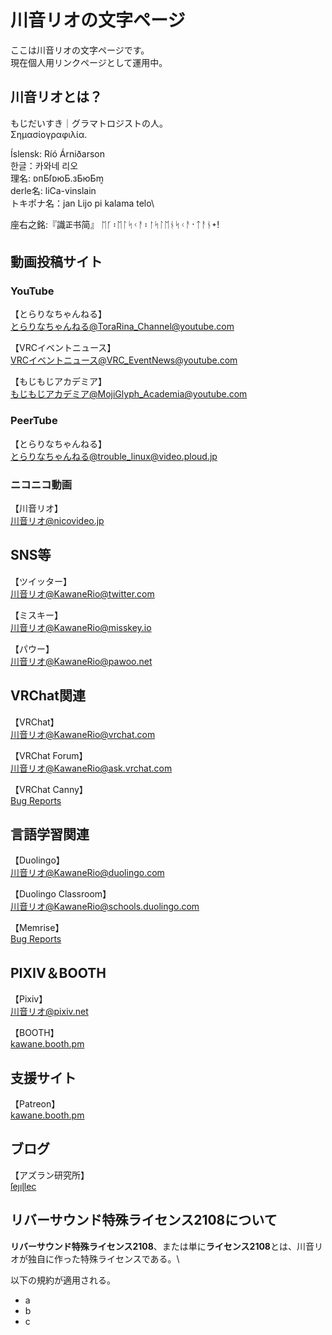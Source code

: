 # 川音リオの文字ページ
ここは川音リオの文字ページです。\
現在個人用リンクページとして運用中。

## 川音リオとは？
もじだいすき｜グラマトロジストの人。\
Σημασίογραφιλία.

Íslensk: Ríó Árniðarson\
한글：카와네 리오\
理名: ᴅᴨƂſᴅюƂ.зƂюƂm͔\
derle名: liCa-vinslain\
トキポナ名：jan Lijo pi kalama telo\



座右之銘:『識𝍶书简』
ᛖᚴ᛬ᛖᛚᛋᚲᚨ᛬ᛁ́ᛋᛚᛖᚾᛋᚲᚨ᛫ᛏᚨᚾ᛭!


## 動画投稿サイト
### YouTube
【とらりなちゃんねる】\
[とらりなちゃんねる@ToraRina_Channel@youtube.com](https://www.youtube.com/channel/UCnaU1mkqAEdk5SqO8hYt_aA)

【VRCイベントニュース】\
[VRCイベントニュース@VRC_EventNews@youtube.com](https://www.youtube.com/channel/UC6Pu88m4j3s24JquSbMDvbg)

【もじもじアカデミア】\
[もじもじアカデミア@MojiGlyph_Academia@youtube.com](https://www.youtube.com/channel/UClGKTVmQq2GrVk5-trnwinA)

### PeerTube
【とらりなちゃんねる】\
[とらりなちゃんねる@trouble_linux@video.ploud.jp](https://video.ploud.jp/video-channels/trouble_linux/videos)

### ニコニコ動画
【川音リオ】\
[川音リオ@nicovideo.jp](https://www.nicovideo.jp/user/22031969)

## SNS等
【ツイッター】\
[川音リオ@KawaneRio@twitter.com](https://twitter.com/KawaneRio)

【ミスキー】\
[川音リオ@KawaneRio@misskey.io](https://misskey.io/@KawaneRio)

【パウー】\
[川音リオ@KawaneRio@pawoo.net](https://pawoo.net/@KawaneRio)


## VRChat関連
【VRChat】\
[川音リオ@KawaneRio@vrchat.com](https://vrchat.com/home/user/usr_d865c0d5-dfb7-4167-9329-8324fa94cee2)

【VRChat Forum】\
[川音リオ@KawaneRio@ask.vrchat.com](https://ask.vrchat.com/u/kawanerio/summary)

【VRChat Canny】\
[Bug Reports](https://feedback.vrchat.com/bug-reports)

## 言語学習関連
【Duolingo】\
[川音リオ@KawaneRio@duolingo.com](https://www.duolingo.com/profile/KawaneRio)

【Duolingo Classroom】\
[川音リオ@KawaneRio@schools.duolingo.com](https://schools.duolingo.com/classroom/3978311)

【Memrise】\
[Bug Reports](https://feedback.vrchat.com/bug-reports)

## PIXIV＆BOOTH
【Pixiv】\
[川音リオ@pixiv.net](https://www.pixiv.net/users/16622101)

【BOOTH】\
[kawane.booth.pm](https://kawane.booth.pm/)


## 支援サイト
【Patreon】\
[kawane.booth.pm](https://kawane.booth.pm/)


## ブログ
【アズラン研究所】\
[ſeȷıɭlec](https://viid.blog.jp)

## リバーサウンド特殊ライセンス2108について

**リバーサウンド特殊ライセンス2108**、または単に**ライセンス2108**とは、川音リオが独自に作った特殊ライセンスである。\

以下の規約が適用される。

- a
- b
- c
